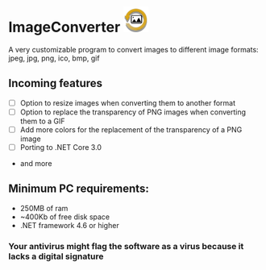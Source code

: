 # ImageConverter <img src="https://github.com/MyAlexro/ImageConverter/blob/master/ImageConverter/Resources/ImageConverterWindowIcon.png" alt="Imageconverter logo" width="50px">
A very customizable program to convert images to different image formats: jpeg, jpg, png, ico, bmp, gif

## Incoming features
- [ ] Option to resize images when converting them to another format
- [ ] Option to replace the transparency of PNG images when converting them to a GIF
- [ ] Add more colors for the replacement of the transparency of a PNG image
- [ ] Porting to .NET Core 3.0
- and more


## Minimum PC requirements:
- 250MB of ram
- ~400Kb of free disk space 
- .NET framework 4.6 or higher

### Your antivirus might flag the software as a virus because it lacks a digital signature  

